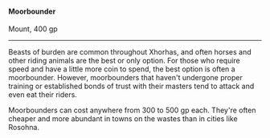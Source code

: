 #### Moorbounder

Mount, 400 gp

---

Beasts of burden are common throughout Xhorhas, and often horses and other riding animals are the best or only option. For those who require speed and have a little more coin to spend, the best option is often a moorbounder. However, moorbounders that haven't undergone proper training or established bonds of trust with their masters tend to attack and even eat their riders.

Moorbounders can cost anywhere from 300 to 500 gp each. They're often cheaper and more abundant in towns on the wastes than in cities like Rosohna.